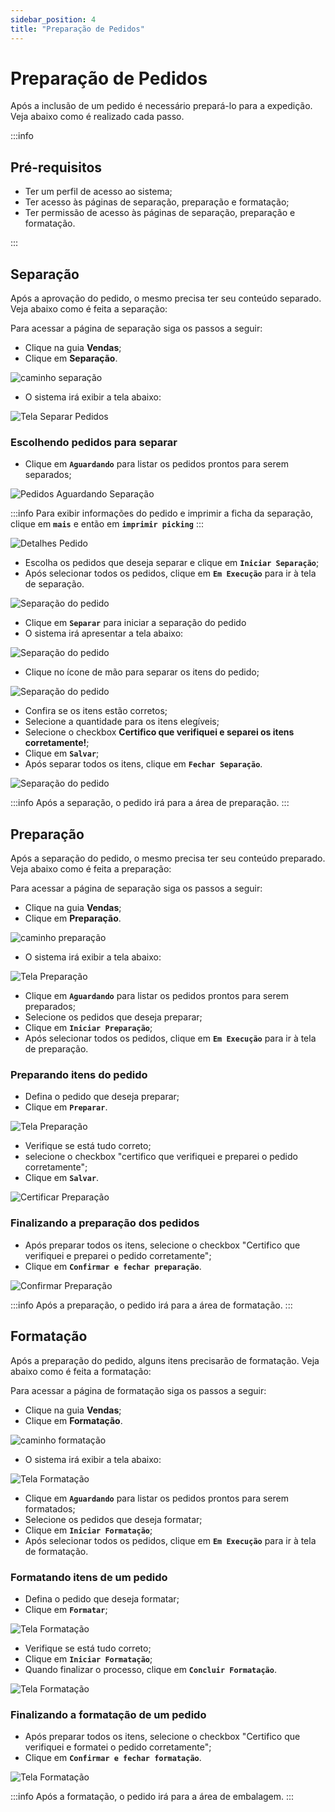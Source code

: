 ```yaml
---
sidebar_position: 4
title: "Preparação de Pedidos"
---
```


# Preparação de Pedidos

Após a inclusão de um pedido é necessário prepará-lo para a expedição. Veja abaixo como é realizado cada passo.

:::info

## Pré-requisitos

- Ter um perfil de acesso ao sistema;
- Ter acesso às páginas de separação, preparação e formatação;
- Ter permissão de acesso às páginas de separação, preparação e formatação.

:::

## Separação

Após a aprovação do pedido, o mesmo precisa ter seu conteúdo separado. Veja abaixo como é feita a separação:

Para acessar a página de separação siga os passos a seguir:

- Clique na guia **Vendas**;
- Clique em **Separação**.

![caminho separação](/img/images/caminho_separacao.png)

- O sistema irá exibir a tela abaixo:

![Tela Separar Pedidos](/img/images/separar_pedidos.png)

### Escolhendo pedidos para separar

- Clique em **`Aguardando`** para listar os pedidos prontos para serem separados;

![Pedidos Aguardando Separação](/img/images/aguardando_separacao.png)

:::info
Para exibir informações do pedido e imprimir a ficha da separação, clique em **`mais`** e então em **`imprimir picking`**
:::

![Detalhes Pedido](/img/images/detalhes_pedidos_2.png)

- Escolha os pedidos que deseja separar e clique em **`Iniciar Separação`**;
- Após selecionar todos os pedidos, clique em **`Em Execução`** para ir à tela de separação.

![Separação do pedido](/img/images/separacao_teste.png)

- Clique em **`Separar`** para iniciar a separação do pedido
- O sistema irá apresentar a tela abaixo:

![Separação do pedido](/img/images/separando_pedido.png)

- Clique no ícone de mão para separar os itens do pedido;

![Separação do pedido](/img/images/certificar_separacao.png)

- Confira se os itens estão corretos;
- Selecione a quantidade para os itens elegíveis;
- Selecione o checkbox **Certifico que verifiquei e separei os itens corretamente!**;
- Clique em **`Salvar`**;
- Após separar todos os itens, clique em **`Fechar Separação`**.

![Separação do pedido](/img/images/fechar_separacao.png)

:::info
Após a separação, o pedido irá para a área de preparação.
:::

## Preparação

Após a separação do pedido, o mesmo precisa ter seu conteúdo preparado. Veja abaixo como é feita a preparação:

Para acessar a página de separação siga os passos a seguir:

- Clique na guia **Vendas**;
- Clique em **Preparação**.

![caminho preparação](/img/images/caminho_preparacao.png)

- O sistema irá exibir a tela abaixo:

![Tela Preparação](/img/images/tela_preparacao.png)

- Clique em **`Aguardando`** para listar os pedidos prontos para serem preparados;
- Selecione os pedidos que deseja preparar;
- Clique em **`Iniciar Preparação`**;
- Após selecionar todos os pedidos, clique em **`Em Execução`** para ir à tela de preparação.

### Preparando itens do pedido

- Defina o pedido que deseja preparar;
- Clique em **`Preparar`**.

![Tela Preparação](/img/images/tela_preparacao_2.png)

- Verifique se está tudo correto;
- selecione o checkbox "certifico que verifiquei e preparei o pedido corretamente";
- Clique em **`Salvar`**.

![Certificar Preparação](/img/images/certificar_preparacao.png)

### Finalizando a preparação dos pedidos

- Após preparar todos os itens, selecione o checkbox "Certifico que verifiquei e preparei o pedido corretamente";
- Clique em **`Confirmar e fechar preparação`**.

![Confirmar Preparação](/img/images/confirmar_preparacao.png)

:::info
Após a preparação, o pedido irá para a área de formatação.
:::

## Formatação

Após a preparação do pedido, alguns itens precisarão de formatação. Veja abaixo como é feita a formatação:

Para acessar a página de formatação siga os passos a seguir:

- Clique na guia **Vendas**;
- Clique em **Formatação**.

![caminho formatação](/img/images/caminho_formatacao.png)

- O sistema irá exibir a tela abaixo:

![Tela Formatação](/img/images/tela_formatacao.png)

- Clique em **`Aguardando`** para listar os pedidos prontos para serem formatados;
- Selecione os pedidos que deseja formatar;
- Clique em **`Iniciar Formatação`**;
- Após selecionar todos os pedidos, clique em **`Em Execução`** para ir à tela de formatação.

### Formatando itens de um pedido

- Defina o pedido que deseja formatar;
- Clique em **`Formatar`**;

![Tela Formatação](/img/images/aguardando_formatacao.png)

- Verifique se está tudo correto;
- Clique em **`Iniciar Formatação`**;
- Quando finalizar o processo, clique em **`Concluir Formatação`**.

![Tela Formatação](/img/images/iniciar_formatacao.png)

### Finalizando a formatação de um pedido

- Após preparar todos os itens, selecione o checkbox "Certifico que verifiquei e formatei o pedido corretamente";
- Clique em **`Confirmar e fechar formatação`**.

![Tela Formatação](/img/images/confirmar_formatacao.png)

:::info
Após a formatação, o pedido irá para a área de embalagem.
:::
